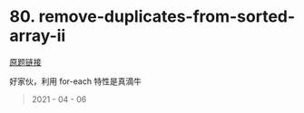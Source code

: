 # 80. remove-duplicates-from-sorted-array-ii

[原题链接](https://leetcode-cn.com/problems/remove-duplicates-from-sorted-array-ii/)

好家伙，利用 for-each 特性是真滴牛

> 2021 - 04 - 06
